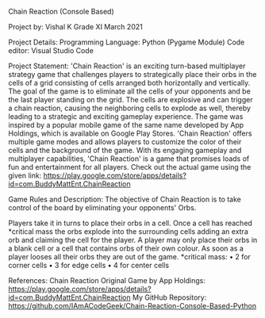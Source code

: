 Chain Reaction (Console Based)

Project by:
	Vishal K
	Grade XI
	March 2021
  
Project Details:
Programming Language: Python (Pygame Module)
Code editor: Visual Studio Code

Project Statement:
	'Chain Reaction' is an exciting turn-based multiplayer strategy game that challenges players to strategically place their orbs in the cells of a grid consisting of cells arranged both horizontally and vertically. The goal of the game is to eliminate all the cells of your opponents and be the last player standing on the grid. The cells are explosive and can trigger a chain reaction, causing the neighboring cells to explode as well, thereby leading to a strategic and exciting gameplay experience.
The game was inspired by a popular mobile game of the same name developed by App Holdings, which is available on Google Play Stores. 'Chain Reaction' offers multiple game modes and allows players to customize the color of their cells and the background of the game. With its engaging gameplay and multiplayer capabilities, 'Chain Reaction' is a game that promises loads of fun and entertainment for all players.
Check out the actual game using the given link:
https://play.google.com/store/apps/details?id=com.BuddyMattEnt.ChainReaction

Game Rules and Description:
The objective of Chain Reaction is to take control of the board by eliminating your opponents' Orbs.

Players take it in turns to place their orbs in a cell. Once a cell has reached *critical mass the orbs explode into the surrounding cells adding an extra orb and claiming the cell for the player. A player may only place their orbs in a blank cell or a cell that contains orbs of their own colour. As soon as a player looses all their orbs they are out of the game.
*critical mass: 
•	2 for corner cells
•	3 for edge cells
•	4 for center cells

References:
Chain Reaction Original Game by App Holdings: https://play.google.com/store/apps/details?id=com.BuddyMattEnt.ChainReaction
My GitHub Repository:
https://github.com/IAmACodeGeek/Chain-Reaction-Console-Based-Python
